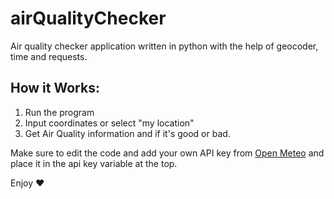 # airQualityChecker
Air quality checker application written in python with the help of geocoder, time and requests.

## How it Works:

1. Run the program
2. Input coordinates or select "my location"
3. Get Air Quality information and if it's good or bad.

Make sure to edit the code and add your own API key from [Open Meteo](https://open-meteo.com/en/docs) and place it in the api key variable at the top.

Enjoy ❤️
